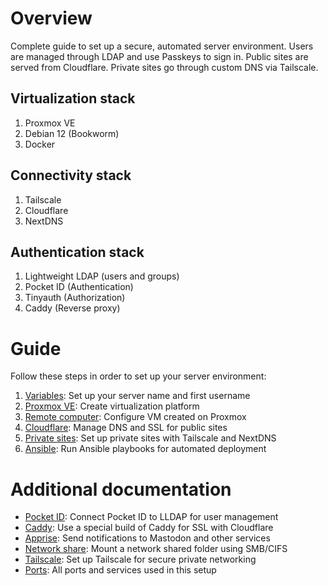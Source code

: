 # Overview

Complete guide to set up a secure, automated server environment. Users are managed through LDAP and use Passkeys to sign in. Public sites are served from Cloudflare. Private sites go through custom DNS via Tailscale.

## Virtualization stack

1. Proxmox VE
2. Debian 12 (Bookworm)
3. Docker

## Connectivity stack

1. Tailscale
2. Cloudflare
3. NextDNS

## Authentication stack

1. Lightweight LDAP (users and groups)
2. Pocket ID (Authentication)
3. Tinyauth (Authorization)
4. Caddy (Reverse proxy)

# Guide

Follow these steps in order to set up your server environment:

1. [Variables](docs/variables.md): Set up your server name and first username
1. [Proxmox VE](docs/proxmox.md): Create virtualization platform
1. [Remote computer](docs/remote.md): Configure VM created on Proxmox
1. [Cloudflare](docs/cloudflare.md): Manage DNS and SSL for public sites
1. [Private sites](docs/private.md): Set up private sites with Tailscale and NextDNS
1. [Ansible](docs/ansible.md): Run Ansible playbooks for automated deployment

# Additional documentation

-   [Pocket ID](docs/pocket-id.md): Connect Pocket ID to LLDAP for user management
-   [Caddy](docs/caddy.md): Use a special build of Caddy for SSL with Cloudflare
-   [Apprise](docs/apprise.md): Send notifications to Mastodon and other services
-   [Network share](docs/network-share.md): Mount a network shared folder using SMB/CIFS
-   [Tailscale](docs/tailscale.md): Set up Tailscale for secure private networking
-   [Ports](docs/ports.md): All ports and services used in this setup
